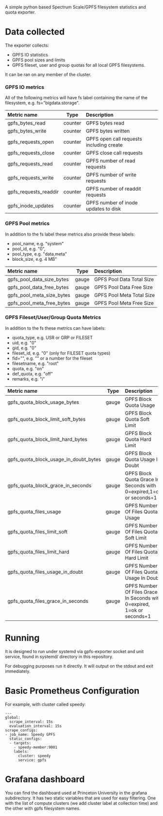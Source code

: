 A simple python based Spectrum Scale/GPFS filesystem statistics and quota exporter.

# Data collected
The exporter collects:
 * GPFS IO statistics
 * GPFS pool sizes and limits
 * GPFS fileset, user and group quotas
for all local GPFS filesystems.

It can be ran on any member of the cluster.

### GPFS IO metrics
All of the following metrics will have fs label containing the name of the filesystem, e.g. fs="bigdata.storage".

|Metric name|Type|Description|
|:---|:---:|:---|
|gpfs_bytes_read|counter|GPFS bytes read|
|gpfs_bytes_write|counter|GPFS bytes written|
|gpfs_requests_open|counter|GPFS open call requests including create|
|gpfs_requests_close|counter|GPFS close call requests|
|gpfs_requests_read|counter|GPFS number of read requests|
|gpfs_requests_write|counter|GPFS number of write requests|
|gpfs_requests_readdir|counter|GPFS number of readdit requests|
|gpfs_inode_updates|counter|GPFS number of inode updates to disk|

### GPFS Pool metrics
In addition to the fs label these metrics also provide these labels:
- pool_name, e.g. "system"
- pool_id, e.g. "0",
- pool_type, e.g. "data,meta"
- block_size, e.g. 4 MB"

|Metric name|Type|Description|
|:---|:---:|:---|
|gpfs_pool_data_size_bytes|gauge|GPFS Pool Data Total Size|
|gpfs_pool_data_free_bytes|gauge|GPFS Pool Data Free Size|
|gpfs_pool_meta_size_bytes|gauge|GPFS Pool Meta Total Size|
|gpfs_pool_meta_free_bytes|gauge|GPFS Pool Meta Free Size|

### GPFS Fileset/User/Group Quota Metrics
In addition to the fs these metrics can have labels:
- quota_type, e.g. USR or GRP or FILESET
- uid, e.g. "0"
- gid, e.g. "0"
- fileset_id, e.g. "0" (only for FILESET quota types)
- fid="", e.g. "" or a number for the fileset
- filesetname, e.g. "root"
- quota, e.g. "on"
- def_quota, e.g. "off"
- remarks, e.g. "i"

|Metric name|Type|Description|
|:---|:---:|:---|
|gpfs_quota_block_usage_bytes|gauge|GPFS Block Quota Usage|
|gpfs_quota_block_limit_soft_bytes|gauge|GPFS Block Quota Soft Limit|
|gpfs_quota_block_limit_hard_bytes|gauge|GPFS Block Quota Hard Limit|
|gpfs_quota_block_usage_in_doubt_bytes|gauge|GPFS Block Quota Usage In Doubt|
|gpfs_quota_block_grace_in_seconds|gauge|GPFS Block Quota Grace In Seconds with 0=expired,1=ok or seconds+1|
|gpfs_quota_files_usage|gauge|GPFS Number Of Files Quota Usage|
|gpfs_quota_files_limit_soft|gauge|GPFS Number Of Files Quota Soft Limit|
|gpfs_quota_files_limit_hard|gauge|GPFS Number Of Files Quota Hard Limit|
|gpfs_quota_files_usage_in_doubt|gauge|GPFS Number Of Files Quota Usage In Doubt|
|gpfs_quota_files_grace_in_seconds|gauge|GPFS Number Of Files Grace In Seconds with 0=expired, 1=ok or seconds+1|

# Running
It is designed to run under systemd via gpfs-exporter socket and unit service, found in systemd/ directory in this repository.

For debugging purposes run it directly. It will output on the stdout and exit immediately.

# Basic Prometheus Configuration
For example, with cluster called speedy:
```
---
global:
  scrape_interval: 15s
  evaluation_interval: 15s
scrape_configs:
- job_name: Speedy GPFS
  static_configs:
  - targets:
    - speedy-member:9001
    labels:
      cluster: speedy
      service: gpfs
```
# Grafana dashboard
You can find the dashboard used at Princeton University in the grafana subdirectory. It has two static variables that are used for easy filtering. One with the list of compute clusters (we add cluster label at collection time) and the other with gpfs filesystem names.
